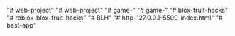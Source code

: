 "# web-project" 
"# web-project" 
"# game-" 
"# game-" 
"# blox-fruit-hacks" 
"# roblox-blox-fruit-hacks" 
"# BLH" 
"# http-127.0.0.1-5500-index.html" 
"# best-app" 
